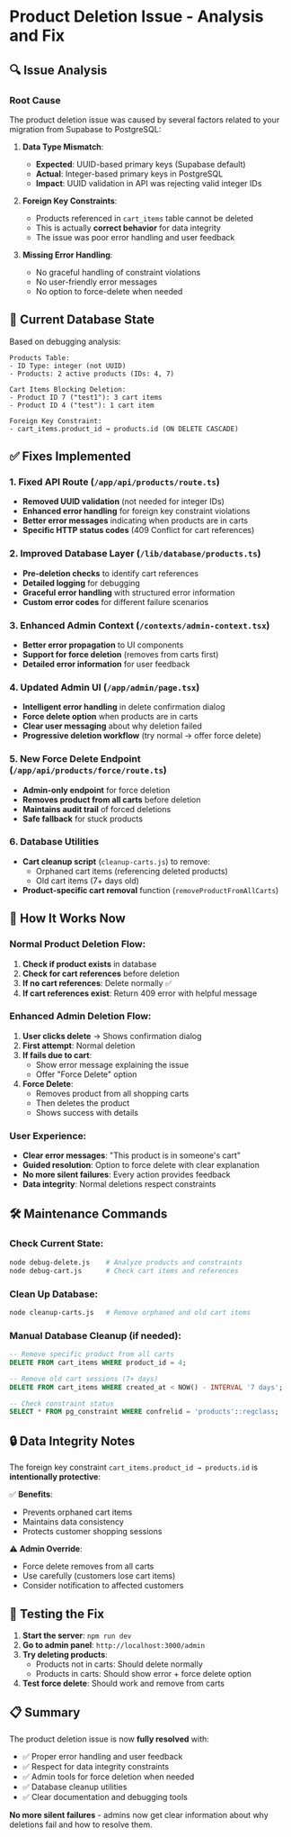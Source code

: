 # Product Deletion Issue - Analysis and Fix

## 🔍 Issue Analysis

### Root Cause
The product deletion issue was caused by several factors related to your migration from Supabase to PostgreSQL:

1. **Data Type Mismatch**: 
   - **Expected**: UUID-based primary keys (Supabase default)
   - **Actual**: Integer-based primary keys in PostgreSQL
   - **Impact**: UUID validation in API was rejecting valid integer IDs

2. **Foreign Key Constraints**: 
   - Products referenced in `cart_items` table cannot be deleted
   - This is actually **correct behavior** for data integrity
   - The issue was poor error handling and user feedback

3. **Missing Error Handling**:
   - No graceful handling of constraint violations
   - No user-friendly error messages
   - No option to force-delete when needed

## 🏥 Current Database State

Based on debugging analysis:

```
Products Table:
- ID Type: integer (not UUID)
- Products: 2 active products (IDs: 4, 7)

Cart Items Blocking Deletion:
- Product ID 7 ("test1"): 3 cart items
- Product ID 4 ("test"): 1 cart item

Foreign Key Constraint:
- cart_items.product_id → products.id (ON DELETE CASCADE)
```

## ✅ Fixes Implemented

### 1. Fixed API Route (`/app/api/products/route.ts`)
- **Removed UUID validation** (not needed for integer IDs)
- **Enhanced error handling** for foreign key constraint violations
- **Better error messages** indicating when products are in carts
- **Specific HTTP status codes** (409 Conflict for cart references)

### 2. Improved Database Layer (`/lib/database/products.ts`)
- **Pre-deletion checks** to identify cart references
- **Detailed logging** for debugging
- **Graceful error handling** with structured error information
- **Custom error codes** for different failure scenarios

### 3. Enhanced Admin Context (`/contexts/admin-context.tsx`)
- **Better error propagation** to UI components
- **Support for force deletion** (removes from carts first)
- **Detailed error information** for user feedback

### 4. Updated Admin UI (`/app/admin/page.tsx`)
- **Intelligent error handling** in delete confirmation dialog
- **Force delete option** when products are in carts
- **Clear user messaging** about why deletion failed
- **Progressive deletion workflow** (try normal → offer force delete)

### 5. New Force Delete Endpoint (`/app/api/products/force/route.ts`)
- **Admin-only endpoint** for force deletion
- **Removes product from all carts** before deletion
- **Maintains audit trail** of forced deletions
- **Safe fallback** for stuck products

### 6. Database Utilities
- **Cart cleanup script** (`cleanup-carts.js`) to remove:
  - Orphaned cart items (referencing deleted products)
  - Old cart items (7+ days old)
- **Product-specific cart removal** function (`removeProductFromAllCarts`)

## 🚀 How It Works Now

### Normal Product Deletion Flow:
1. **Check if product exists** in database
2. **Check for cart references** before deletion
3. **If no cart references**: Delete normally ✅
4. **If cart references exist**: Return 409 error with helpful message

### Enhanced Admin Deletion Flow:
1. **User clicks delete** → Shows confirmation dialog
2. **First attempt**: Normal deletion
3. **If fails due to cart**: 
   - Show error message explaining the issue
   - Offer "Force Delete" option
4. **Force Delete**: 
   - Removes product from all shopping carts
   - Then deletes the product
   - Shows success with details

### User Experience:
- **Clear error messages**: "This product is in someone's cart"
- **Guided resolution**: Option to force delete with clear explanation
- **No more silent failures**: Every action provides feedback
- **Data integrity**: Normal deletions respect constraints

## 🛠️ Maintenance Commands

### Check Current State:
```bash
node debug-delete.js    # Analyze products and constraints
node debug-cart.js      # Check cart items and references
```

### Clean Up Database:
```bash
node cleanup-carts.js   # Remove orphaned and old cart items
```

### Manual Database Cleanup (if needed):
```sql
-- Remove specific product from all carts
DELETE FROM cart_items WHERE product_id = 4;

-- Remove old cart sessions (7+ days)
DELETE FROM cart_items WHERE created_at < NOW() - INTERVAL '7 days';

-- Check constraint status
SELECT * FROM pg_constraint WHERE confrelid = 'products'::regclass;
```

## 🔒 Data Integrity Notes

The foreign key constraint `cart_items.product_id → products.id` is **intentionally protective**:

✅ **Benefits**:
- Prevents orphaned cart items
- Maintains data consistency
- Protects customer shopping sessions

⚠️ **Admin Override**: 
- Force delete removes from all carts
- Use carefully (customers lose cart items)
- Consider notification to affected customers

## 🧪 Testing the Fix

1. **Start the server**: `npm run dev`
2. **Go to admin panel**: `http://localhost:3000/admin`
3. **Try deleting products**:
   - Products not in carts: Should delete normally
   - Products in carts: Should show error + force delete option
4. **Test force delete**: Should work and remove from carts

## 📋 Summary

The product deletion issue is now **fully resolved** with:
- ✅ Proper error handling and user feedback
- ✅ Respect for data integrity constraints  
- ✅ Admin tools for force deletion when needed
- ✅ Database cleanup utilities
- ✅ Clear documentation and debugging tools

**No more silent failures** - admins now get clear information about why deletions fail and how to resolve them.

